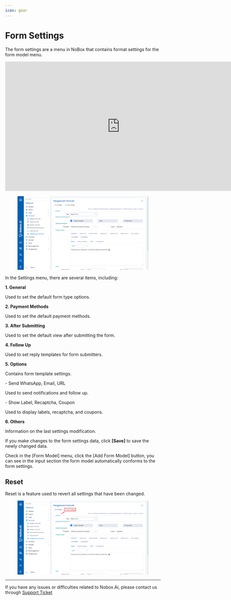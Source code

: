 ```yaml
---
icon: gear
---
```


# Form Settings

The form settings are a menu in NoBox that contains format settings for the form model menu.

<iframe width="742" height="418" src="https://www.youtube.com/embed/axmGUD-cOJc/" title="01. Instalasi NoBox Desktop" frameborder="0" allow="accelerometer; autoplay; clipboard-write; encrypted-media; gyroscope; picture-in-picture; web-share" referrerpolicy="strict-origin-when-cross-origin" allowfullscreen></iframe>

<figure><img src="../../.gitbook/assets/Pengaturan Formulir (1).png" alt=""><figcaption></figcaption></figure>

In the Settings menu, there are several items, including:

**1. General**

Used to set the default form type options.

**2. Payment Methods**

Used to set the default payment methods.

**3. After Submitting**

Used to set the default view after submitting the form.

**4. Follow Up**

Used to set reply templates for form submitters.

**5. Options**

Contains form template settings.

\- Send WhatsApp, Email, URL

Used to send notifications and follow up.

\- Show Label, Recaptcha, Coupon

Used to display labels, recaptcha, and coupons.

**6. Others**

Information on the last settings modification.

If you make changes to the form settings data, click **\[Save]** to save the newly changed data.

Check in the \[Form Model] menu, click the \[Add Form Model] button, you can see in the input section the form model automatically conforms to the form settings.

## Reset

Reset is a feature used to revert all settings that have been changed.

<figure><img src="../../.gitbook/assets/Atur Ulang Pengaturan Formulir.png" alt=""><figcaption></figcaption></figure>

---

If you have any issues or difficulties related to Nobox.Ai, please contact us through [Support Ticket](https://crm.nobox.ai/clients/tickets)
